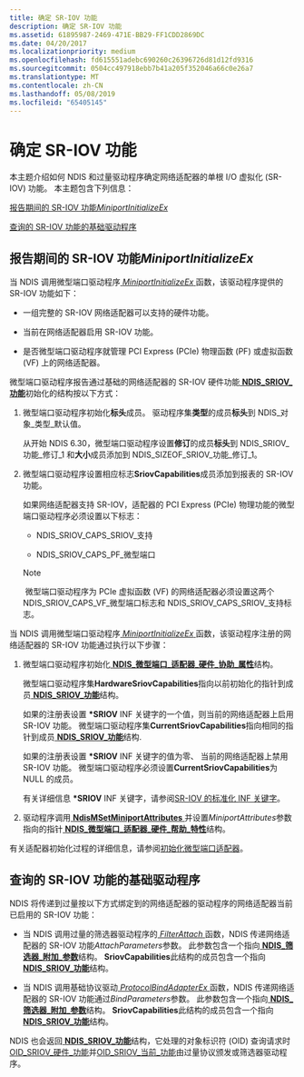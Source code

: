 ```yaml
---
title: 确定 SR-IOV 功能
description: 确定 SR-IOV 功能
ms.assetid: 61895987-2469-471E-BB29-FF1CDD2869DC
ms.date: 04/20/2017
ms.localizationpriority: medium
ms.openlocfilehash: fd615551adebc690260c26396726d81d12fd9316
ms.sourcegitcommit: 0504cc497918ebb7b41a205f352046a66c0e26a7
ms.translationtype: MT
ms.contentlocale: zh-CN
ms.lasthandoff: 05/08/2019
ms.locfileid: "65405145"
---
```

# <a name="determining-sr-iov-capabilities"></a>确定 SR-IOV 功能


本主题介绍如何 NDIS 和过量驱动程序确定网络适配器的单根 I/O 虚拟化 (SR-IOV) 功能。 本主题包含下列信息：

[报告期间的 SR-IOV 功能*MiniportInitializeEx*](#reporting-sr-iov-capabilities-during-miniportinitializeex)

[查询的 SR-IOV 功能的基础驱动程序](#querying-sr-iov-capabilities-by-overlying-drivers)

## <a name="reporting-sr-iov-capabilities-during-miniportinitializeex"></a>报告期间的 SR-IOV 功能*MiniportInitializeEx*


当 NDIS 调用微型端口驱动程序[ *MiniportInitializeEx* ](https://msdn.microsoft.com/library/windows/hardware/ff559389)函数，该驱动程序提供的 SR-IOV 功能如下：

-   一组完整的 SR-IOV 网络适配器可以支持的硬件功能。

-   当前在网络适配器启用 SR-IOV 功能。

-   是否微型端口驱动程序就管理 PCI Express (PCIe) 物理函数 (PF) 或虚拟函数 (VF) 上的网络适配器。

微型端口驱动程序报告通过基础的网络适配器的 SR-IOV 硬件功能[ **NDIS\_SRIOV\_功能**](https://msdn.microsoft.com/library/windows/hardware/hh451677)初始化的结构按以下方式：

1. 微型端口驱动程序初始化**标头**成员。 驱动程序集**类型**的成员**标头**到 NDIS\_对象\_类型\_默认值。

   从开始 NDIS 6.30，微型端口驱动程序设置**修订**的成员**标头**到 NDIS\_SRIOV\_功能\_修订\_1 和**大小**成员添加到 NDIS\_SIZEOF\_SRIOV\_功能\_修订\_1。

2. 微型端口驱动程序设置相应标志**SriovCapabilities**成员添加到报表的 SR-IOV 功能。

   如果网络适配器支持 SR-IOV，适配器的 PCI Express (PCIe) 物理功能的微型端口驱动程序必须设置以下标志：

   -   NDIS\_SRIOV\_CAPS\_SRIOV\_支持

   -   NDIS\_SRIOV\_CAPS\_PF\_微型端口

   > [!NOTE]
   > 微型端口驱动程序为 PCIe 虚拟函数 (VF) 的网络适配器必须设置这两个 NDIS\_SRIOV\_CAPS\_VF\_微型端口标志和 NDIS\_SRIOV\_CAPS\_SRIOV\_支持标志。    

当 NDIS 调用微型端口驱动程序[ *MiniportInitializeEx* ](https://msdn.microsoft.com/library/windows/hardware/ff559389)函数，该驱动程序注册的网络适配器的 SR-IOV 功能通过执行以下步骤：

1.  微型端口驱动程序初始化[ **NDIS\_微型端口\_适配器\_硬件\_协助\_属性**](https://msdn.microsoft.com/library/windows/hardware/ff565924)结构。

    微型端口驱动程序集**HardwareSriovCapabilities**指向以前初始化的指针到成员[ **NDIS\_SRIOV\_功能**](https://msdn.microsoft.com/library/windows/hardware/hh451677)结构。

    如果的注册表设置 **\*SRIOV** INF 关键字的一个值，则当前的网络适配器上启用 SR-IOV 功能。 微型端口驱动程序集**CurrentSriovCapabilities**指向相同的指针到成员[ **NDIS\_SRIOV\_功能**](https://msdn.microsoft.com/library/windows/hardware/hh451677)结构.

    如果的注册表设置 **\*SRIOV** INF 关键字的值为零、 当前的网络适配器上禁用 SR-IOV 功能。 微型端口驱动程序必须设置**CurrentSriovCapabilities**为 NULL 的成员。

    有关详细信息 **\*SRIOV** INF 关键字，请参阅[SR-IOV 的标准化 INF 关键字](standardized-inf-keywords-for-sr-iov.md)。

2.  驱动程序调用[ **NdisMSetMiniportAttributes** ](https://msdn.microsoft.com/library/windows/hardware/ff563672)并设置*MiniportAttributes*参数指向的指针[ **NDIS\_微型端口\_适配器\_硬件\_帮助\_特性**](https://msdn.microsoft.com/library/windows/hardware/ff565924)结构。

有关适配器初始化过程的详细信息，请参阅[初始化微型端口适配器](initializing-a-miniport-adapter.md)。

## <a name="querying-sr-iov-capabilities-by-overlying-drivers"></a>查询的 SR-IOV 功能的基础驱动程序


NDIS 将传递到过量按以下方式绑定到的网络适配器的驱动程序的网络适配器当前已启用的 SR-IOV 功能：

-   当 NDIS 调用过量的筛选器驱动程序的[ *FilterAttach* ](https://msdn.microsoft.com/library/windows/hardware/ff549905)函数，NDIS 传递网络适配器的 SR-IOV 功能*AttachParameters*参数。 此参数包含一个指向[ **NDIS\_筛选器\_附加\_参数**](https://msdn.microsoft.com/library/windows/hardware/ff565481)结构。 **SriovCapabilities**此结构的成员包含一个指向[ **NDIS\_SRIOV\_功能**](https://msdn.microsoft.com/library/windows/hardware/hh451677)结构。

-   当 NDIS 调用基础协议驱动[ *ProtocolBindAdapterEx* ](https://msdn.microsoft.com/library/windows/hardware/ff570220)函数，NDIS 传递网络适配器的 SR-IOV 功能通过*BindParameters*参数。 此参数包含一个指向[ **NDIS\_筛选器\_附加\_参数**](https://msdn.microsoft.com/library/windows/hardware/ff565481)结构。 **SriovCapabilities**此结构的成员包含一个指向[ **NDIS\_SRIOV\_功能**](https://msdn.microsoft.com/library/windows/hardware/hh451677)结构。

NDIS 也会返回[ **NDIS\_SRIOV\_功能**](https://msdn.microsoft.com/library/windows/hardware/hh451677)结构，它处理的对象标识符 (OID) 查询请求时[OID\_SRIOV\_硬件\_功能](https://msdn.microsoft.com/library/windows/hardware/hh451862)并[OID\_SRIOV\_当前\_功能](https://msdn.microsoft.com/library/windows/hardware/hh451859)由过量协议颁发或筛选器驱动程序。

 

 





